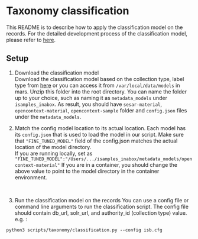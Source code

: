 # Taxonomy classification

This README is to describe how to apply the classification model on the records.
For the detailed development process of the classification model, please refer to [here](https://github.com/isamplesorg/content-classification).

## Setup
1. Download the classification model <br/>
Download the classification model based on the collection type, label type from [here](https://drive.google.com/drive/folders/1FreG1_ivysxPMXH0httxw4Ihftx-R2N6) or you can access it from `/var/local/data/models` in mars. 
Unzip this folder into the root directory. You can name the folder up to your choice, such as naming it as `metadata_models` under `isamples_inabox`.
As result, you should have `sesar-material`, `opencontext-material`, `opencontext-sample` folder and `config.json` files under the `metadata_models`.

2. Match the config model location to its actual location.
Each model has its `config.json` that is used to load the model in our script. Make sure that `"FINE_TUNED_MODEL"` field of the config.json matches the actual location of the model directory. <br/>
If you are running locally, set as `"FINE_TUNED_MODEL":"/Users/.../isamples_inabox/metadata_models/opencontext-material"` 
If you are in a container, you should change the above value to point to the model directory in the container environment.
<br/>

3. Run the classification model on the records 
You can use a config file or command line arguments to run the classification script. The config file should contain db_url, solr_url, and authority_id (collection type) value. <br/>
e.g. :
```
python3 scripts/taxonomy/classification.py --config isb.cfg
```